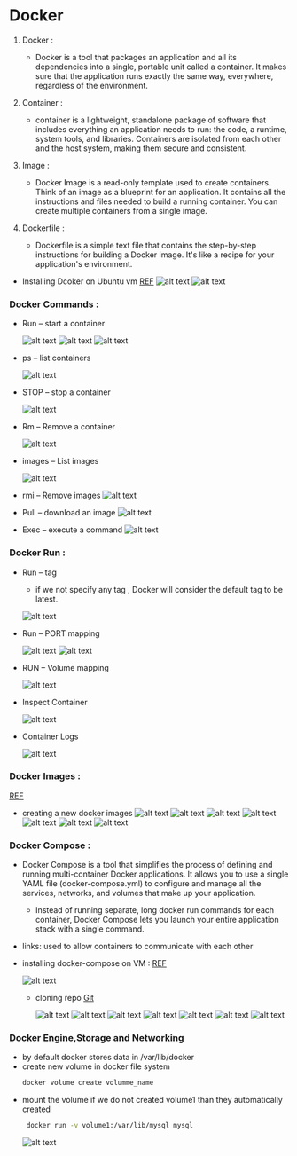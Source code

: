 # Docker

1. Docker : 

   - Docker is a tool that packages an application and all its dependencies into a single, portable unit called a container. It makes sure that the application runs exactly the same way, everywhere, regardless of the environment.

2. Container :

   - container is a lightweight, standalone package of software that includes everything an application needs to run: the code, a runtime, system tools, and libraries. Containers are isolated from each other and the host system, making them secure and consistent.


3. Image :
   - Docker Image is a read-only template used to create containers. Think of an image as a blueprint for an application. It contains all the instructions and files needed to build a running container. You can create multiple containers from a single image.



4. Dockerfile :

   - Dockerfile is a simple text file that contains the step-by-step instructions for building a Docker image. It's like a recipe for your application's environment.


- Installing Dcoker on Ubuntu vm [REF](https://docs.docker.com/engine/install/ubuntu/)
![alt text](image.png)
![alt text](image-1.png)


### Docker Commands :

- Run – start a container

  ![alt text](image-2.png)
  ![alt text](image-3.png)
  ![alt text](image-5.png)
  

- ps – list containers

  ![alt text](image-4.png)

- STOP – stop a container

  ![alt text](image-6.png)
  
- Rm – Remove a container

  ![alt text](image-7.png)

- images – List images

  ![alt text](image-8.png)

- rmi – Remove images
  ![alt text](image-9.png)
  
- Pull – download an image
  ![alt text](image-10.png)

- Exec – execute a command
  ![alt text](image-11.png) 


### Docker Run :

- Run – tag
  - if we not specify any tag , Docker will consider the default tag to be latest.

   ![alt text](image-12.png)

- Run – PORT mapping

  ![alt text](image-13.png)
  ![alt text](image-14.png)

- RUN – Volume mapping

  ![alt text](image-15.png)

- Inspect Container

  ![alt text](image-16.png)

- Container Logs

  ![alt text](image-17.png)

### Docker Images :
  [REF](https://github.com/mmumshad/simple-webapp-flask)

  - creating a new docker images
    ![alt text](image-18.png)
    ![alt text](image-19.png)
    ![alt text](image-20.png)
    ![alt text](image-21.png)
    ![alt text](image-22.png)
    ![alt text](image-23.png)
    ![alt text](image-24.png)


### Docker Compose :
 - Docker Compose is a tool that simplifies the process of defining and running multi-container Docker applications. It allows you to use a single YAML file (docker-compose.yml) to configure and manage all the services, networks, and volumes that make up your application.
   - Instead of running separate, long docker run commands for each container, Docker Compose lets you launch your entire application stack with a single command.

- links: used to allow containers to communicate with each other

 - installing docker-compose on VM : 
   [REF](https://docs.docker.com/compose/install/linux/)

   ![alt text](image-25.png)

   - cloning repo [Git](https://github.com/dockersamples/example-voting-app)

     ![alt text](image-26.png)
     ![alt text](image-27.png)
     ![alt text](image-28.png)
     ![alt text](image-29.png)
     ![alt text](image-30.png)
     ![alt text](image-31.png)
     ![alt text](image-33.png)


### Docker Engine,Storage and Networking

- by default docker stores data  in  /var/lib/docker
- create new volume in docker file system 
     ```bash
     docker volume create volumme_name
    ```
- mount the volume if we do not created volume1 than they automatically created 
    ```bash
     docker run -v volume1:/var/lib/mysql mysql
    ```
    ![alt text](image-34.png)    

    
 


